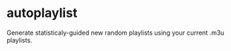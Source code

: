 # autoplaylist
Generate statisticaly-guided new random playlists using your current .m3u playlists.
